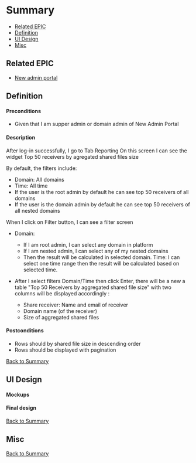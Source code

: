 # Summary

* [Related EPIC](#related-epic)
* [Definition](#definition)
* [UI Design](#ui-design)
* [Misc](#misc)

## Related EPIC

* [New admin portal](./README.md)

## Definition

#### Preconditions

- Given that I am supper admin or domain admin of New Admin Portal

#### Description

After log-in successfully, I go to  Tab Reporting
On this screen I can see the widget Top 50 receivers by agregated shared files size

By default, the filters include:
- Domain: All domains
- Time: All time
- If the user is the root admin by default he can see top 50 receivers of all domains
- If the user is the domain admin by default he can see top 50 receivers of all nested domains

When I click on Filter button, I can see a filter screen
- Domain:
    - If I am root admin, I can select any domain in platform
    - If I am nested admin, I can select any of my nested domains
    - Then the result will be calculated in selected domain.
      Time: I can select one time range then the result will be calculated based on selected time.

- After I select filters Domain/Time then click Enter, there will be a new a table "Top 50 Receivers by aggregated shared file size" with two columns will be displayed accordingly  :
    - Share receiver: Name and email of receiver
    - Domain name (of the receiver)
    - Size of aggregated shared files

#### Postconditions

- Rows should by shared file size in descending order
- Rows should be displayed with pagination

[Back to Summary](#summary)

## UI Design

#### Mockups

#### Final design

[Back to Summary](#summary)

## Misc

[Back to Summary](#summary)



